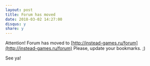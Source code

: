 ```yaml
---
layout: post
title: Forum has moved
date: 2018-03-02 14:27:00
disqus: y
share: y
---
```

Attention! Forum has moved to [http://instead-games.ru/forum](http://instead-games.ru/forum)
Please, update your bookmarks. ;)

See ya!
